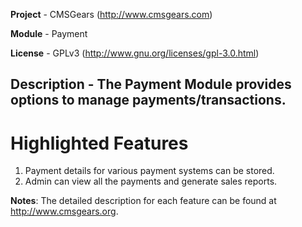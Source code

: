 **Project** - CMSGears (http://www.cmsgears.com)

**Module**  - Payment

**License** - GPLv3 (http://www.gnu.org/licenses/gpl-3.0.html)

**Description** - The Payment Module provides options to manage payments/transactions.
---

# Highlighted Features
1. Payment details for various payment systems can be stored.
2. Admin can view all the payments and generate sales reports.

**Notes**: The detailed description for each feature can be found at http://www.cmsgears.org.
